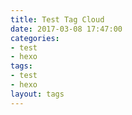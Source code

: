 ```yaml
---
title: Test Tag Cloud
date: 2017-03-08 17:47:00
categories:
- test
- hexo
tags:
- test
- hexo
layout: tags
---
```

